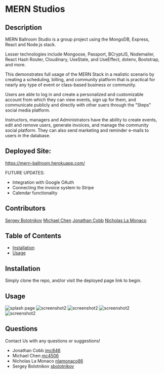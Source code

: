# MERN Studios

## Description

MERN Ballroom Studio is a group project using the MongoDB, Express, React and Node.js stack. 

Lesser technologies include Mongoose, Passport, BCryptJS, Nodemailer, React Hash Router, Cloudinary, UseState, and UseEffect, dotenv, Bootstrap, and more. 

This demonstrates full usage of the MERN Stack in a realistic scenario by creating a scheduling, billing, and community platform that is practical for nearly any type of event or class-based business or community.

Users are able to log in and create a personalized and customizable account from which they can view events, sign up for them, and communicate publicly and directly with other suers through the "Steps" social media platform. 

Instructors, managers and Administrators have the ability to create events, edit and remove users, generate invoices, and manage the community social platform. They can also send marketing and reminder e-mails to users in the database.  

## Deployed Site: 
https://mern-ballroom.herokuapp.com/

FUTURE UPDATES: 
- Integration with Google OAuth 
- Connecting the invoice system to Stripe
- Calendar functionality 

## Contributors 
[Sergey Bolotnikov](https://github.com/sbolotnikov)
[Michael Chen](https://github.com/mc4506)
[Jonathan Cobb](https://github.com/jmc846)
[Nicholas La Monaco](https://github.com/nlamonaco86)

## Table of Contents

* [Installation](#installation)
* [Usage](#usage)

## Installation

Simply clone the repo, and/or visit the deployed page link to begin.

## Usage
![splash page](./client/public/assets/screenshot.png) 
![screenshot2](./client/public/assets/screenshot4.png) 
![screenshot2](./client/public/assets/screenshot2.png) 
![screenshot2](./client/public/assets/screenshot3.png) 
![screenshot2](./client/public/assets/screenshot5.png)

## Questions

Contact Us with any questions or suggestions!
 * Jonathan Cobb [jmc846](mailto:jmc846@scarletmail.rutgers.gmail.com)
 * Michael Chen [mc4506](mailto:mike4506@gmail.com)
 * Nicholas La Monaco [nlamonaco86](mailto:nlamonaco86@gmail.com)
 * Sergey Bolotnikov [sbolotnikov](mailto:sbolotnikov@gmail.com)